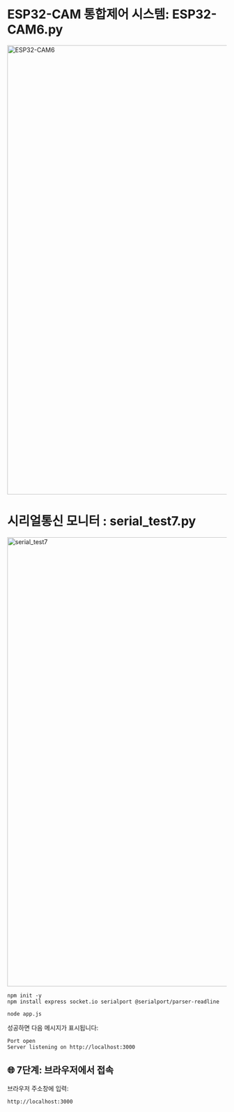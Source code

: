 # ESP32-CAM 통합제어 시스템:  ESP32-CAM6.py

<img width="1342" height="1029" alt="ESP32-CAM6" src="https://github.com/user-attachments/assets/27465e3b-fa41-4809-940a-f13d4f220b7b" />

# 시리얼통신 모니터 :  serial_test7.py

<img width="1342" height="1029" alt="serial_test7" src="https://github.com/user-attachments/assets/416b5116-d8c9-4662-815e-20fc302f5dbe" />



```
npm init -y
npm install express socket.io serialport @serialport/parser-readline

node app.js
```

성공하면 다음 메시지가 표시됩니다:
```
Port open
Server listening on http://localhost:3000
```

## 🌐 7단계: 브라우저에서 접속

브라우저 주소창에 입력:
```
http://localhost:3000
```
